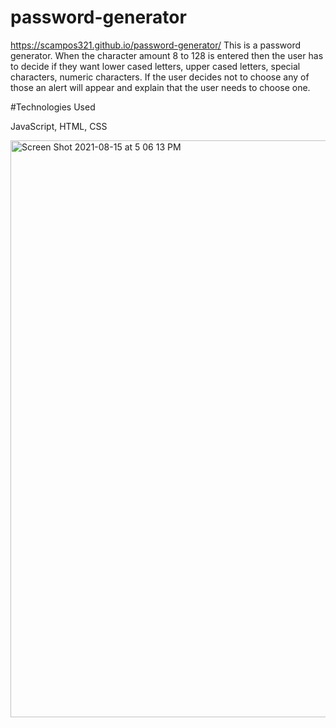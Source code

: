 # password-generator
https://scampos321.github.io/password-generator/
This is a password generator. When the character amount 8 to 128 is entered then the user has to
decide if they want lower cased letters, upper cased letters, special characters, numeric characters.
If the user decides not to choose any of those an alert will appear and explain that the user needs to choose one.

#Technologies Used

JavaScript, HTML, CSS

<img width="923" alt="Screen Shot 2021-08-15 at 5 06 13 PM" src="https://user-images.githubusercontent.com/85428896/130170060-7407dff4-4265-4e41-b41f-c4248bb100e7.png">
